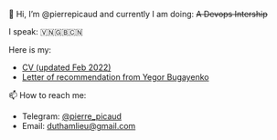 👋 Hi, I’m @pierrepicaud and currently I am doing: ~~A Devops Intership~~

I speak: 🇻🇳🇬🇧🇨🇳

Here is my:
- [CV (updated Feb 2022)](https://github.com/pierrepicaud/resume/blob/main/resume.pdf)
- [Letter of recommendation from Yegor Bugayenko](https://www.yegor256.com/2021/12/01/teaching.html)

📫 How to reach me:
  - Telegram: [@pierre_picaud](https://t.me/pierrepicaud)
  - Email: duthamlieu@gmail.com

<!---
pierrepicaud/pierrepicaud is a ✨ special ✨ repository because its `README.md` (this file) appears on your GitHub profile.
You can click the Preview link to take a look at your changes.
--->
